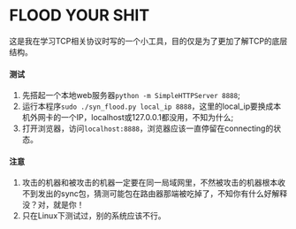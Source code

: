 FLOOD YOUR SHIT
=====

这是我在学习TCP相关协议时写的一个小工具，目的仅是为了更加了解TCP的底层结构。

#### 测试

1. 先搭起一个本地web服务器`python -m SimpleHTTPServer 8888`;
2. 运行本程序`sudo ./syn_flood.py local_ip 8888`，这里的local_ip要换成本机外网卡的一个IP，localhost或127.0.0.1都没用，不知为什么;
3. 打开浏览器，访问`localhost:8888`，浏览器应该一直停留在connecting的状态。

#### 注意
1. 攻击的机器和被攻击的机器一定要在同一局域网里，不然被攻击的机器根本收不到发出的sync包，猜测可能包在路由器那端被吃掉了，不知你有什么好解释没？对，就是你！
2. 只在Linux下测试过，别的系统应该不行。
